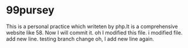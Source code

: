 99pursey
========

This is a personal practice which writeten by php.It is a comprehensive website like 58.
Now I will commit it.
oh I modified this file.
i modified file.
add new line.
testing branch change
oh, I add new line again.

